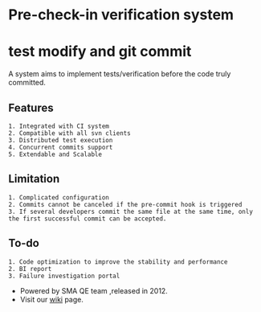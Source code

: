 # Pre-check-in verification system
# test modify and git commit
A system aims to implement tests/verification before the code truly committed.


## Features

	1. Integrated with CI system
	2. Compatible with all svn clients
	3. Distributed test execution 
	4. Concurrent commits support
	5. Extendable and Scalable

## Limitation

	1. Complicated configuration
	2. Commits cannot be canceled if the pre-commit hook is triggered
	3. If several developers commit the same file at the same time, only the first successful commit can be accepted.

## To-do

	1. Code optimization to improve the stability and performance 
	2. BI report
	3. Failure investigation portal 


* Powered by SMA QE team ,released in 2012.
* Visit our [wiki](http://tech-websrvr/technology/wiki/index.php?title=CTC_Social_Team_Wiki_Site) page.
